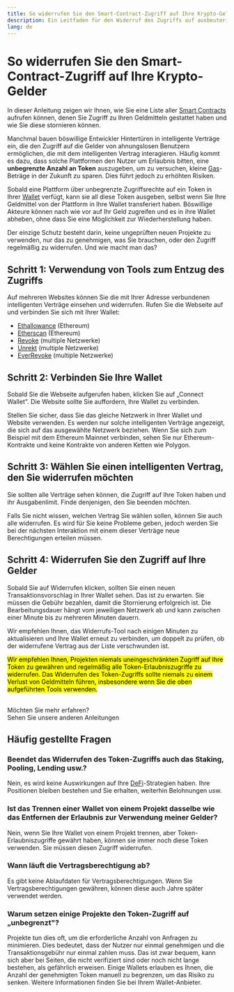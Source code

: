 ```yaml
---
title: So widerrufen Sie den Smart-Contract-Zugriff auf Ihre Krypto-Gelder
description: Ein Leitfaden für den Widerruf des Zugriffs auf ausbeuterische Smart Contract Token
lang: de
---
```


# So widerrufen Sie den Smart-Contract-Zugriff auf Ihre Krypto-Gelder

In dieser Anleitung zeigen wir Ihnen, wie Sie eine Liste aller [Smart Contracts](/glossary/#smart-contract) aufrufen können, denen Sie Zugriff zu Ihren Geldmitteln gestattet haben und wie Sie diese stornieren können.

Manchmal bauen böswillige Entwickler Hintertüren in intelligente Verträge ein, die den Zugriff auf die Gelder von ahnungslosen Benutzern ermöglichen, die mit dem intelligenten Vertrag interagieren. Häufig kommt es dazu, dass solche Plattformen den Nutzer um Erlaubnis bitten, eine **unbegrenzte Anzahl an Token** auszugeben, um zu versuchen, kleine [Gas](/glossary/#gas)-Beträge in der Zukunft zu sparen. Dies führt jedoch zu erhöhten Risiken.

Sobald eine Plattform über unbegrenzte Zugriffsrechte auf ein Token in Ihrer [Wallet](/glossary/#wallet) verfügt, kann sie all diese Token ausgeben, selbst wenn Sie Ihre Geldmittel von der Plattform in Ihre Wallet transferiert haben. Böswillige Akteure können nach wie vor auf Ihr Geld zugreifen und es in ihre Wallet abheben, ohne dass Sie eine Möglichkeit zur Wiederherstellung haben.

Der einzige Schutz besteht darin, keine ungeprüften neuen Projekte zu verwenden, nur das zu genehmigen, was Sie brauchen, oder den Zugriff regelmäßig zu widerrufen. Und wie macht man das?

## Schritt 1: Verwendung von Tools zum Entzug des Zugriffs

Auf mehreren Websites können Sie die mit Ihrer Adresse verbundenen intelligenten Verträge einsehen und widerrufen. Rufen Sie die Webseite auf und verbinden Sie sich mit Ihrer Wallet:

- [Ethallowance](https://ethallowance.com/) (Ethereum)
- [Etherscan](https://etherscan.io/tokenapprovalchecker) (Ethereum)
- [Revoke](https://revoke.cash/) (multiple Netzwerke)
- [Unrekt](https://app.unrekt.net/) (multiple Netzwerke)
- [EverRevoke](https://everrise.com/everrevoke/) (multiple Netzwerke)

## Schritt 2: Verbinden Sie Ihre Wallet

Sobald Sie die Webseite aufgerufen haben, klicken Sie auf „Connect Wallet". Die Website sollte Sie auffordern, Ihre Wallet zu verbinden.

Stellen Sie sicher, dass Sie das gleiche Netzwerk in Ihrer Wallet und Website verwenden. Es werden nur solche intelligenten Verträge angezeigt, die sich auf das ausgewählte Netzwerk beziehen. Wenn Sie sich zum Beispiel mit dem Ethereum Mainnet verbinden, sehen Sie nur Ethereum-Kontrakte und keine Kontrakte von anderen Ketten wie Polygon.

## Schritt 3: Wählen Sie einen intelligenten Vertrag, den Sie widerrufen möchten

Sie sollten alle Verträge sehen können, die Zugriff auf Ihre Token haben und ihr Ausgabenlimit. Finde denjenigen, den Sie beenden möchten.

Falls Sie nicht wissen, welchen Vertrag Sie wählen sollen, können Sie auch alle widerrufen. Es wird für Sie keine Probleme geben, jedoch werden Sie bei der nächsten Interaktion mit einem dieser Verträge neue Berechtigungen erteilen müssen.

## Schritt 4: Widerrufen Sie den Zugriff auf Ihre Gelder

Sobald Sie auf Widerrufen klicken, sollten Sie einen neuen Transaktionsvorschlag in Ihrer Wallet sehen. Das ist zu erwarten. Sie müssen die Gebühr bezahlen, damit die Stornierung erfolgreich ist. Die Bearbeitungsdauer hängt vom jeweiligen Netzwerk ab und kann zwischen einer Minute bis zu mehreren Minuten dauern.

Wir empfehlen Ihnen, das Widerrufs-Tool nach einigen Minuten zu aktualisieren und Ihre Wallet erneut zu verbinden, um doppelt zu prüfen, ob der widerrufene Vertrag aus der Liste verschwunden ist.

<mark>Wir empfehlen Ihnen, Projekten niemals uneingeschränkten Zugriff auf Ihre Token zu gewähren und regelmäßig alle Token-Erlaubniszugriffe zu widerrufen. Das Widerrufen des Token-Zugriffs sollte niemals zu einem Verlust von Geldmitteln führen, insbesondere wenn Sie die oben aufgeführten Tools verwenden.</mark>

 <br />

<InfoBanner shouldSpaceBetween emoji=":eyes:">
  <div>Möchten Sie mehr erfahren?</div>
  <ButtonLink href="/guides/">
    Sehen Sie unsere anderen Anleitungen
  </ButtonLink>
</InfoBanner>

## Häufig gestellte Fragen

### Beendet das Widerrufen des Token-Zugriffs auch das Staking, Pooling, Lending usw.?

Nein, es wird keine Auswirkungen auf Ihre [DeFi](/glossary/#defi)-Strategien haben. Ihre Positionen bleiben bestehen und Sie erhalten, weiterhin Belohnungen usw.

### Ist das Trennen einer Wallet von einem Projekt dasselbe wie das Entfernen der Erlaubnis zur Verwendung meiner Gelder?

Nein, wenn Sie Ihre Wallet von einem Projekt trennen, aber Token-Erlaubniszugriffe gewährt haben, können sie immer noch diese Token verwenden. Sie müssen diesen Zugriff widerrufen.

### Wann läuft die Vertragsberechtigung ab?

Es gibt keine Ablaufdaten für Vertragsberechtigungen. Wenn Sie Vertragsberechtigungen gewähren, können diese auch Jahre später verwendet werden.

### Warum setzen einige Projekte den Token-Zugriff auf „unbegrenzt"?

Projekte tun dies oft, um die erforderliche Anzahl von Anfragen zu minimieren. Dies bedeutet, dass der Nutzer nur einmal genehmigen und die Transaktionsgebühr nur einmal zahlen muss. Das ist zwar bequem, kann sich aber bei Seiten, die nicht verifiziert sind oder noch nicht lange bestehen, als gefährlich erweisen. Einige Wallets erlauben es Ihnen, die Anzahl der genehmigten Token manuell zu begrenzen, um das Risiko zu senken. Weitere Informationen finden Sie bei Ihrem Wallet-Anbieter.
